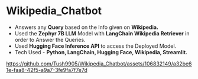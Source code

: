 # Wikipedia_Chatbot
* Answers any **Query** based on the Info given on **Wikipedia.**
* Used the **Zephyr 7B LLM** Model with **LangChain Wikipedia Retriever** in order to Answer the Queries.
* Used **Hugging Face Inference API** to access the Deployed Model.
* Tech Used - **Python, LangChain, Hugging Face, Wikipedia, Streamlit.**


https://github.com/Tush9905/Wikipedia_Chatbot/assets/106832149/a32be61e-faa8-42f5-a9a7-3fe9fa7f7e7d

